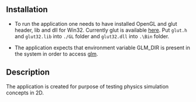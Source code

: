 ﻿## Installation

* To run the application one needs to have installed OpenGL and glut header, lib and dll for Win32. Currently glut is available [here](https://user.xmission.com/~nate/glut.html). Put `glut.h` and `glut32.lib` into `./GL` folder and `glut32.dll` into `.\Bin` folder.

* The application expects that environment variable GLM_DIR is present in the system in order to access [glm](https://glm.g-truc.net).

## Description

The application is created for purpose of testing physics simulation concepts in 2D.